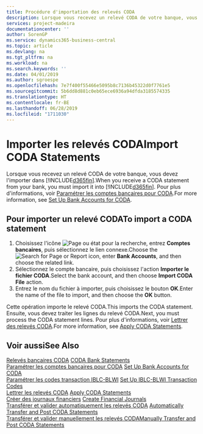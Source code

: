 ```yaml
---
title: Procédure d'importation des relevés CODA
description: Lorsque vous recevez un relevé CODA de votre banque, vous devez l'importer dans Business Central.
services: project-madeira
documentationcenter: ''
author: SorenGP
ms.service: dynamics365-business-central
ms.topic: article
ms.devlang: na
ms.tgt_pltfrm: na
ms.workload: na
ms.search.keywords: ''
ms.date: 04/01/2019
ms.author: sgroespe
ms.openlocfilehash: 7e7f400f55466e5095b8c7136b45322d0f7761e5
ms.sourcegitcommit: 5b6dd8d881c0eb65ece6936a94dfda3185574335
ms.translationtype: HT
ms.contentlocale: fr-BE
ms.lasthandoff: 06/28/2019
ms.locfileid: "1711030"
---
```

# <a name="import-coda-statements"></a><span data-ttu-id="1005b-103">Importer les relevés CODA</span><span class="sxs-lookup"><span data-stu-id="1005b-103">Import CODA Statements</span></span>
<span data-ttu-id="1005b-104">Lorsque vous recevez un relevé CODA de votre banque, vous devez l'importer dans [!INCLUDE[d365fin](../../includes/d365fin_md.md)].</span><span class="sxs-lookup"><span data-stu-id="1005b-104">When you receive a CODA statement from your bank, you must import it into [!INCLUDE[d365fin](../../includes/d365fin_md.md)].</span></span> <span data-ttu-id="1005b-105">Pour plus d'informations, voir [Paramétrer les comptes bancaires pour CODA](how-to-set-up-bank-accounts-for-coda.md).</span><span class="sxs-lookup"><span data-stu-id="1005b-105">For more information, see [Set Up Bank Accounts for CODA](how-to-set-up-bank-accounts-for-coda.md).</span></span>  

## <a name="to-import-a-coda-statement"></a><span data-ttu-id="1005b-106">Pour importer un relevé CODA</span><span class="sxs-lookup"><span data-stu-id="1005b-106">To import a CODA statement</span></span>  

1.  <span data-ttu-id="1005b-107">Choisissez l'icône ![Page ou état pour la recherche](../../media/ui-search/search_small.png "icône Page ou état pour la recherche"), entrez **Comptes bancaires**, puis sélectionnez le lien connexe.</span><span class="sxs-lookup"><span data-stu-id="1005b-107">Choose the ![Search for Page or Report](../../media/ui-search/search_small.png "Search for Page or Report icon") icon, enter **Bank Accounts**, and then choose the related link.</span></span>  
2.  <span data-ttu-id="1005b-108">Sélectionnez le compte bancaire, puis choisissez l'action **Importer le fichier CODA**.</span><span class="sxs-lookup"><span data-stu-id="1005b-108">Select the bank account, and then choose **Import CODA File** action.</span></span>  
3.  <span data-ttu-id="1005b-109">Entrez le nom du fichier à importer, puis choisissez le bouton **OK**.</span><span class="sxs-lookup"><span data-stu-id="1005b-109">Enter the name of the file to import, and then choose the **OK** button.</span></span>  

<span data-ttu-id="1005b-110">Cette opération importe le relevé CODA.</span><span class="sxs-lookup"><span data-stu-id="1005b-110">This imports the CODA statement.</span></span> <span data-ttu-id="1005b-111">Ensuite, vous devez traiter les lignes du relevé CODA.</span><span class="sxs-lookup"><span data-stu-id="1005b-111">Next, you must process the CODA statement lines.</span></span> <span data-ttu-id="1005b-112">Pour plus d'informations, voir [Lettrer des relevés CODA](how-to-apply-coda-statements.md).</span><span class="sxs-lookup"><span data-stu-id="1005b-112">For more information, see [Apply CODA Statements](how-to-apply-coda-statements.md).</span></span>  

## <a name="see-also"></a><span data-ttu-id="1005b-113">Voir aussi</span><span class="sxs-lookup"><span data-stu-id="1005b-113">See Also</span></span>  
 <span data-ttu-id="1005b-114">[Relevés bancaires CODA](coda-bank-statements.md) </span><span class="sxs-lookup"><span data-stu-id="1005b-114">[CODA Bank Statements](coda-bank-statements.md) </span></span>  
 <span data-ttu-id="1005b-115">[Paramétrer les comptes bancaires pour CODA](how-to-set-up-bank-accounts-for-coda.md) </span><span class="sxs-lookup"><span data-stu-id="1005b-115">[Set Up Bank Accounts for CODA](how-to-set-up-bank-accounts-for-coda.md) </span></span>  
 <span data-ttu-id="1005b-116">[Paramétrer les codes transaction IBLC-BLWI](how-to-set-up-iblc-blwi-transaction-codes.md) </span><span class="sxs-lookup"><span data-stu-id="1005b-116">[Set Up IBLC-BLWI Transaction Codes](how-to-set-up-iblc-blwi-transaction-codes.md) </span></span>  
 <span data-ttu-id="1005b-117">[Lettrer les relevés CODA](how-to-apply-coda-statements.md) </span><span class="sxs-lookup"><span data-stu-id="1005b-117">[Apply CODA Statements](how-to-apply-coda-statements.md) </span></span>  
 <span data-ttu-id="1005b-118">[Créer des journaux financiers](how-to-create-financial-journals.md) </span><span class="sxs-lookup"><span data-stu-id="1005b-118">[Create Financial Journals](how-to-create-financial-journals.md) </span></span>  
 <span data-ttu-id="1005b-119">[Transférer et valider automatiquement les relevés CODA](how-to-automatically-transfer-and-post-coda-statements.md) </span><span class="sxs-lookup"><span data-stu-id="1005b-119">[Automatically Transfer and Post CODA Statements](how-to-automatically-transfer-and-post-coda-statements.md) </span></span>  
 [<span data-ttu-id="1005b-120">Transférer et valider manuellement les relevés CODA</span><span class="sxs-lookup"><span data-stu-id="1005b-120">Manually Transfer and Post CODA Statements</span></span>](how-to-manually-transfer-and-post-coda-statements.md)

